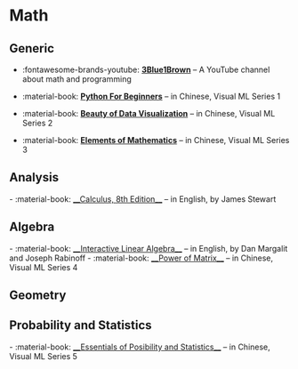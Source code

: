 <!-- ---
comments: false
--- -->

# Math

## Generic

<div class="grid cards" markdown>

- :fontawesome-brands-youtube: <a href="https://www.youtube.com/@3blue1brown" target="_blank">__3Blue1Brown__</a> – A YouTube channel about math and programming

- :material-book: <a href="https://github.com/Visualize-ML/Book1_Python-For-Beginners" target="_blank">__Python For Beginners__</a> – in Chinese, Visual ML Series 1

- :material-book: <a href="https://github.com/Visualize-ML/Book2_Beauty-of-Data-Visualization" target="_blank">__Beauty of Data Visualization__</a> – in Chinese, Visual ML Series 2

- :material-book: <a href="https://github.com/Visualize-ML/Book3_Elements-of-Mathematics" target="_blank">__Elements of Mathematics__</a> – in Chinese, Visual ML Series 3

</div>

## Analysis
<div class="grid cards" markdown>
- :material-book: <a href="https://github.com/vortexmethods/Stewart" target="_blank">__Calculus, 8th Edition__</a> – in English, by James Stewart
</div>

## Algebra

<div class="grid cards" markdown>
- :material-book: <a href="https://textbooks.math.gatech.edu/ila/" target="_blank">__Interactive Linear Algebra__</a> – in English, by Dan Margalit and Joseph Rabinoff
- :material-book: <a href="https://github.com/Visualize-ML/Book4_Power-of-Matrix" target="_blank">__Power of Matrix__</a> – in Chinese, Visual ML Series 4
</div>

## Geometry

## Probability and Statistics

<div class="grid cards" markdown>
- :material-book: <a href="https://github.com/Visualize-ML/Book5_Essentials-of-Probability-and-Statistics" target="_blank">__Essentials of Posibility and Statistics__</a> – in Chinese, Visual ML Series 5
</div>